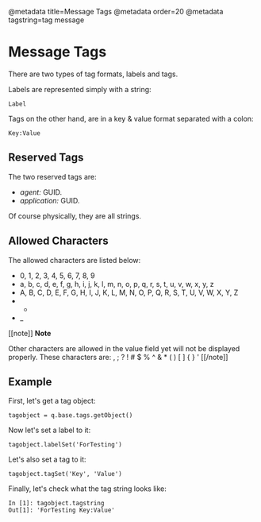 @metadata title=Message Tags
@metadata order=20
@metadata tagstring=tag message

# Message Tags

There are two types of tag formats, labels and tags.

Labels are represented simply with a string:

    Label

Tags on the other hand, are in a key & value format separated with a colon: 

    Key:Value


## Reserved Tags

The two reserved tags are:

* *agent:* GUID.
* *application:* GUID.

Of course physically, they are all strings.


## Allowed Characters

The allowed characters are listed below:

* 0, 1, 2, 3, 4, 5, 6, 7, 8, 9
* a, b, c, d, e, f, g, h, i, j, k, l, m, n, o, p, q, r, s, t, u, v, w, x, y, z
* A, B, C, D, E, F, G, H, I, J, K, L, M, N, O, P, Q, R, S, T, U, V, W, X, Y, Z
* -
* _

[[note]]
**Note** 

Other characters are allowed in the value field yet will not be displayed properly. These characters are: , ; ? ! # $ % ^ & * ( ) [ ] { } '
[[/note]]


## Example

First, let's get a tag object:

    tagobject = q.base.tags.getObject()

Now let's set a label to it:

    tagobject.labelSet('ForTesting')

Let's also set a tag to it:

    tagobject.tagSet('Key', 'Value')

Finally, let's check what the tag string looks like:

    In [1]: tagobject.tagstring
    Out[1]: 'ForTesting Key:Value'
